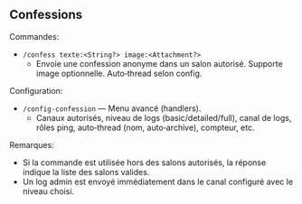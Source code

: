 ## Confessions

Commandes:

- `/confess texte:<String?> image:<Attachment?>`
  - Envoie une confession anonyme dans un salon autorisé. Supporte image optionnelle. Auto‑thread selon config.

Configuration:

- `/config-confession` — Menu avancé (handlers).
  - Canaux autorisés, niveau de logs (basic/detailed/full), canal de logs, rôles ping, auto‑thread (nom, auto‑archive), compteur, etc.

Remarques:
- Si la commande est utilisée hors des salons autorisés, la réponse indique la liste des salons valides.
- Un log admin est envoyé immédiatement dans le canal configuré avec le niveau choisi.

